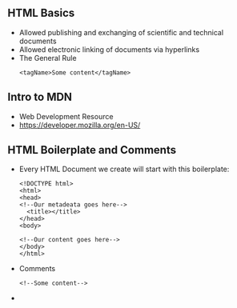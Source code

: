 ##  HTML Basics

  * Allowed publishing and exchanging of scientific and technical documents
  * Allowed electronic linking of documents via hyperlinks
  * The General Rule
    ```
    <tagName>Some content</tagName>
    ```
  
##  Intro to MDN

  * Web Development Resource
  * https://developer.mozilla.org/en-US/
  
##  HTML Boilerplate and Comments

  * Every HTML Document we create will start with this boilerplate:
    ```
    <!DOCTYPE html>
    <html>
    <head>
    <!--Our metadeata goes here-->
      <title></title>
    </head>
    <body>
    
    <!--Our content goes here-->
    </body>
    </html>
    ```

  * Comments
    ```
    <!--Some content-->
    ```
  * <title> - name of tab, search engines  

##  Basic Tags

  * MDN element reference
    ``` 
    <h1> - header 1
    <p> - paragraph
    <strong> - bold text
    <em> - italicize, emphasis
    ```
##  HTML lists

  * Ordered list
    ```
    <ol>
      <li></li>
      <li></li>
    </ol>
    ```
  * Unordered list
    ```
    <ul>
      <li></li>
      </li></li>
    </ul>
    ```
   
##  Div and Spans

    ```
    <div> - generic container at block level
    <span> - generic in-line container
    ```
    
##  HTML attributes

  * Attributes = Adding Additional Information to tags
    ```
    <tag name = "value"></tag>
    ```
  * MDN Attribute Reference
  
  * Images
    ```
    <img src = "image.png">
    ```
    
  * Links
    ```
    <a href = "url">Link Text></a>
    ```
